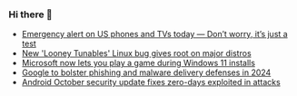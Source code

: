 ### Hi there 👋

<!--START_SECTION:feed-->
* [Emergency alert on US phones and TVs today — Don’t worry, it’s just a test](https://www.bleepingcomputer.com/news/technology/emergency-alert-on-us-phones-and-tvs-today-dont-worry-its-just-a-test/)
* [New 'Looney Tunables' Linux bug gives root on major distros](https://www.bleepingcomputer.com/news/security/new-looney-tunables-linux-bug-gives-root-on-major-distros/)
* [Microsoft now lets you play a game during Windows 11 installs](https://www.bleepingcomputer.com/news/microsoft/microsoft-now-lets-you-play-a-game-during-windows-11-installs/)
* [Google to bolster phishing and malware delivery defenses in 2024](https://www.bleepingcomputer.com/news/security/google-to-bolster-phishing-and-malware-delivery-defenses-in-2024/)
* [Android October security update fixes zero-days exploited in attacks](https://www.bleepingcomputer.com/news/security/android-october-security-update-fixes-zero-days-exploited-in-attacks/)
<!--END_SECTION:feed-->

<!--
**frankenk/frankenk** is a ✨ _special_ ✨ repository because its `README.md` (this file) appears on your GitHub profile.

Here are some ideas to get you started:

- 🔭 I’m currently working on ...
- 🌱 I’m currently learning ...
- 👯 I’m looking to collaborate on ...
- 🤔 I’m looking for help with ...
- 💬 Ask me about ...
- 📫 How to reach me: ...
- 😄 Pronouns: ...
- ⚡ Fun fact: ...
-->




